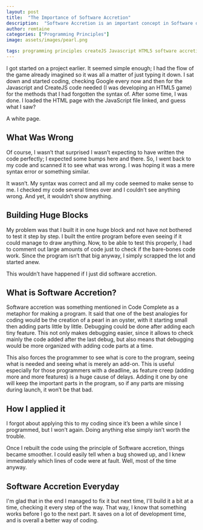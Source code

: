 ```yaml
---
layout: post
title:  "The Importance of Software Accretion"
description:  "Software Accretion is an important concept in Software development! You should apply it to your workflow!"
author: remtaine
categories: ["Programming Principles"]
image: assets/images/pearl.png

tags: programming principles createJS Javascript HTML5 software accretion
---
```


I got started on a project earlier. It seemed simple enough; I had the flow of the game already imagined so it was all a matter of just typing it down. I sat down and started coding, checking Google every now and then for the Javascript and CreateJS code needed (I was developing an HTML5 game) for the methods that I had forgotten the syntax of. After some time, I was done. I loaded the HTML page with the JavaScript file linked, and guess what I saw?

A white page.

## What Was Wrong

Of course, I wasn’t that surprised I wasn’t expecting to have written the code perfectly; I expected some bumps here and there. So, I went back to my code and scanned it to see what was wrong. I was hoping it was a mere syntax error or something similar.

It wasn’t. My syntax was correct and all my code seemed to make sense to me. I checked my code several times over and I couldn’t see anything wrong. And yet, it wouldn’t show anything.

## Building Huge Blocks

My problem was that I built it in one huge block and not have not bothered to test it step by step. I built the entire program before even seeing if it could manage to draw anything. Now, to be able to test this properly, I had to comment out large amounts of code just to check if the bare-bones code work. Since the program isn’t that big anyway, I simply scrapped the lot and started anew.

This wouldn’t have happened if I just did software accretion.

## What is Software Accretion?

Software accretion was something mentioned in Code Complete as a metaphor for making a program. It said that one of the best analogies for coding would be the creation of a pearl in an oyster, with it starting small then adding parts little by little. Debugging could be done after adding each tiny feature. This not only makes debugging easier, since it allows to check mainly the code added after the last debug, but also means that debugging would be more organized with adding code parts at a time.

This also forces the programmer to see what is core to the program, seeing what is needed and seeing what is merely an add-on. This is useful especially for those programmers with a deadline, as feature creep (adding more and more features) is a huge cause of delays. Adding it one by one will keep the important parts in the program, so if any parts are missing during launch, it won’t be that bad.

## How I applied it

I forgot about applying this to my coding since it’s been a while since I programmed, but I won’t again. Doing anything else simply isn’t worth the trouble.

Once I rebuilt the code using the principle of Software accretion, things became smoother. I could easily tell when a bug showed up, and I knew immediately which lines of code were at fault. Well, most of the time anyway.

## Software Accretion Everyday

I'm glad that in the end I managed to fix it but next time, I'll build it a bit at a time, checking it every step of the way. That way, I know that something works before I go to the next part. It saves on a lot of development time, and is overall a better way of coding.